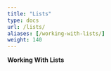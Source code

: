 ```yaml
---
title: "Lists"
type: docs
url: /lists/
aliases: [/working-with-lists/]
weight: 140
---
```


**Working With Lists**

